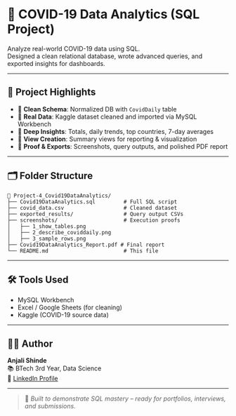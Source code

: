 
# 🦠 COVID-19 Data Analytics (SQL Project)

Analyze real-world COVID-19 data using SQL.  
Designed a clean relational database, wrote advanced queries, and exported insights for dashboards.

---

## 🚀 Project Highlights

- 🔹 **Clean Schema**: Normalized DB with `CovidDaily` table
- 🔹 **Real Data**: Kaggle dataset cleaned and imported via MySQL Workbench
- 🔹 **Deep Insights**: Totals, daily trends, top countries, 7-day averages
- 🔹 **View Creation**: Summary views for reporting & visualization
- 🔹 **Proof & Exports**: Screenshots, query outputs, and polished PDF report

---

## 🗂️ Folder Structure

```
📁 Project-4_Covid19DataAnalytics/
├── Covid19DataAnalytics.sql         # Full SQL script
├── covid_data.csv                   # Cleaned dataset
├── exported_results/                # Query output CSVs
├── screenshots/                     # Execution proofs
│   ├── 1_show_tables.png
│   ├── 2_describe_coviddaily.png
│   ├── 3_sample_rows.png
├── Covid19DataAnalytics_Report.pdf # Final report
└── README.md                        # This file
```

---

## 🛠️ Tools Used

- MySQL Workbench  
- Excel / Google Sheets (for cleaning)  
- Kaggle (COVID-19 source data)

---

## 👩‍💻 Author

**Anjali Shinde**  
📚 BTech 3rd Year, Data Science  
🔗 [LinkedIn Profile](https://www.linkedin.com/in/anjali-shinde-647b472b7)

---

> 🎯 *Built to demonstrate SQL mastery – ready for portfolios, interviews, and submissions.*

